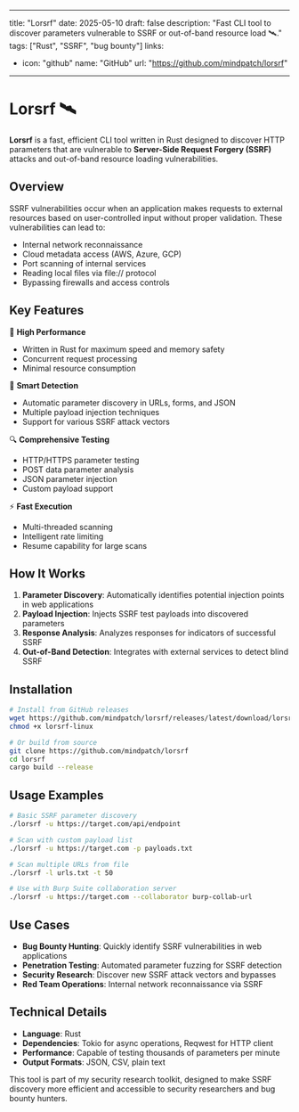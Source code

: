 
---
title: "Lorsrf"
date: 2025-05-10
draft: false
description: "Fast CLI tool to discover parameters vulnerable to SSRF or out-of-band resource load 🛰️."
tags: ["Rust", "SSRF", "bug bounty"]
links:
  - icon: "github"
    name: "GitHub"
    url: "https://github.com/mindpatch/lorsrf"
---

# Lorsrf 🛰️

**Lorsrf** is a fast, efficient CLI tool written in Rust designed to discover HTTP parameters that are vulnerable to **Server-Side Request Forgery (SSRF)** attacks and out-of-band resource loading vulnerabilities.

## Overview

SSRF vulnerabilities occur when an application makes requests to external resources based on user-controlled input without proper validation. These vulnerabilities can lead to:

- Internal network reconnaissance
- Cloud metadata access (AWS, Azure, GCP)
- Port scanning of internal services
- Reading local files via file:// protocol
- Bypassing firewalls and access controls

## Key Features

🚀 **High Performance**
- Written in Rust for maximum speed and memory safety
- Concurrent request processing
- Minimal resource consumption

🎯 **Smart Detection**
- Automatic parameter discovery in URLs, forms, and JSON
- Multiple payload injection techniques
- Support for various SSRF attack vectors

🔍 **Comprehensive Testing**
- HTTP/HTTPS parameter testing
- POST data parameter analysis
- JSON parameter injection
- Custom payload support

⚡ **Fast Execution**
- Multi-threaded scanning
- Intelligent rate limiting
- Resume capability for large scans

## How It Works

1. **Parameter Discovery**: Automatically identifies potential injection points in web applications
2. **Payload Injection**: Injects SSRF test payloads into discovered parameters
3. **Response Analysis**: Analyzes responses for indicators of successful SSRF
4. **Out-of-Band Detection**: Integrates with external services to detect blind SSRF

## Installation

```bash
# Install from GitHub releases
wget https://github.com/mindpatch/lorsrf/releases/latest/download/lorsrf-linux
chmod +x lorsrf-linux

# Or build from source
git clone https://github.com/mindpatch/lorsrf
cd lorsrf
cargo build --release
```

## Usage Examples

```bash
# Basic SSRF parameter discovery
./lorsrf -u https://target.com/api/endpoint

# Scan with custom payload list
./lorsrf -u https://target.com -p payloads.txt

# Scan multiple URLs from file
./lorsrf -l urls.txt -t 50

# Use with Burp Suite collaboration server
./lorsrf -u https://target.com --collaborator burp-collab-url
```

## Use Cases

- **Bug Bounty Hunting**: Quickly identify SSRF vulnerabilities in web applications
- **Penetration Testing**: Automated parameter fuzzing for SSRF detection
- **Security Research**: Discover new SSRF attack vectors and bypasses
- **Red Team Operations**: Internal network reconnaissance via SSRF

## Technical Details

- **Language**: Rust
- **Dependencies**: Tokio for async operations, Reqwest for HTTP client
- **Performance**: Capable of testing thousands of parameters per minute
- **Output Formats**: JSON, CSV, plain text

This tool is part of my security research toolkit, designed to make SSRF discovery more efficient and accessible to security researchers and bug bounty hunters.
